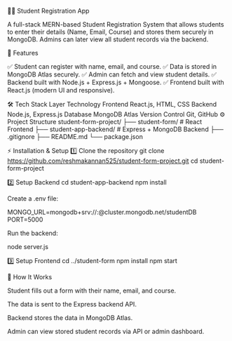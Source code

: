 🧑‍🎓 Student Registration App

A full-stack MERN-based Student Registration System that allows students to enter their details (Name, Email, Course) and stores them securely in MongoDB.
Admins can later view all student records via the backend.

🚀 Features

✅ Student can register with name, email, and course.
✅ Data is stored in MongoDB Atlas securely.
✅ Admin can fetch and view student details.
✅ Backend built with Node.js + Express.js + Mongoose.
✅ Frontend built with React.js (modern UI and responsive).

🛠️ Tech Stack
Layer	Technology
Frontend	React.js, HTML, CSS
Backend	Node.js, Express.js
Database	MongoDB Atlas
Version Control	Git, GitHub
⚙️ Project Structure
student-form-project/
 ├── student-form/              # React Frontend
 ├── student-app-backend/       # Express + MongoDB Backend
 ├── .gitignore
 ├── README.md
 └── package.json

⚡ Installation & Setup
1️⃣ Clone the repository
git clone https://github.com/reshmakannan525/student-form-project.git
cd student-form-project

2️⃣ Setup Backend
cd student-app-backend
npm install


Create a .env file:

MONGO_URL=mongodb+srv://<your-username>:<your-password>@cluster.mongodb.net/studentDB
PORT=5000


Run the backend:

node server.js

3️⃣ Setup Frontend
cd ../student-form
npm install
npm start

🧠 How It Works

Student fills out a form with their name, email, and course.

The data is sent to the Express backend API.

Backend stores the data in MongoDB Atlas.

Admin can view stored student records via API or admin dashboard.
